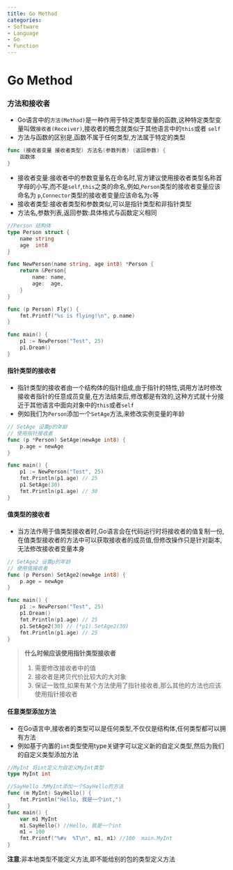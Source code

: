 ```yaml
---
title: Go Method
categories:
- Software
- Language
- Go
- Function
---
```

# Go Method

### 方法和接收者

- Go语言中的`方法(Method)`是一种作用于特定类型变量的函数,这种特定类型变量叫做`接收者(Receiver)`,接收者的概念就类似于其他语言中的`this`或者 `self`
- 方法与函数的区别是,函数不属于任何类型,方法属于特定的类型

```go
func (接收者变量 接收者类型) 方法名(参数列表) (返回参数) {
    函数体
}
```

- 接收者变量:接收者中的参数变量名在命名时,官方建议使用接收者类型名称首字母的小写,而不是`self`,`this`之类的命名,例如,`Person`类型的接收者变量应该命名为 `p`,`Connector`类型的接收者变量应该命名为`c`等
- 接收者类型:接收者类型和参数类似,可以是指针类型和非指针类型
- 方法名,参数列表,返回参数:具体格式与函数定义相同

```go
//Person 结构体
type Person struct {
	name string
	age  int8
}

func NewPerson(name string, age int8) *Person {
	return &Person{
		name: name,
		age:  age,
	}
}

func (p Person) Fly() {
	fmt.Printf("%s is flying!\n", p.name)
}

func main() {
	p1 := NewPerson("Test", 25)
	p1.Dream()
}
```

#### 指针类型的接收者

- 指针类型的接收者由一个结构体的指针组成,由于指针的特性,调用方法时修改接收者指针的任意成员变量,在方法结束后,修改都是有效的,这种方式就十分接近于其他语言中面向对象中的`this`或者`self`
- 例如我们为`Person`添加一个`SetAge`方法,来修改实例变量的年龄

```go
// SetAge 设置p的年龄
// 使用指针接收者
func (p *Person) SetAge(newAge int8) {
	p.age = newAge
}
```

```go
func main() {
	p1 := NewPerson("Test", 25)
	fmt.Println(p1.age) // 25
	p1.SetAge(30)
	fmt.Println(p1.age) // 30
}
```

#### 值类型的接收者

- 当方法作用于值类型接收者时,Go语言会在代码运行时将接收者的值复制一份,在值类型接收者的方法中可以获取接收者的成员值,但修改操作只是针对副本,无法修改接收者变量本身

```go
// SetAge2 设置p的年龄
// 使用值接收者
func (p Person) SetAge2(newAge int8) {
	p.age = newAge
}

func main() {
	p1 := NewPerson("Test", 25)
	p1.Dream()
	fmt.Println(p1.age) // 25
	p1.SetAge2(30) // (*p1).SetAge2(30)
	fmt.Println(p1.age) // 25
}
```

>**什么时候应该使用指针类型接收者**
>
>1. 需要修改接收者中的值
>2. 接收者是拷贝代价比较大的大对象
>3. 保证一致性,如果有某个方法使用了指针接收者,那么其他的方法也应该使用指针接收者

#### 任意类型添加方法

- 在Go语言中,接收者的类型可以是任何类型,不仅仅是结构体,任何类型都可以拥有方法
- 例如基于内置的`int`类型使用type关键字可以定义新的自定义类型,然后为我们的自定义类型添加方法

```go
//MyInt 将int定义为自定义MyInt类型
type MyInt int

//SayHello 为MyInt添加一个SayHello的方法
func (m MyInt) SayHello() {
	fmt.Println("Hello, 我是一个int,")
}
func main() {
	var m1 MyInt
	m1.SayHello() //Hello, 我是一个int
	m1 = 100
	fmt.Printf("%#v  %T\n", m1, m1) //100  main.MyInt
}
```

**注意**:非本地类型不能定义方法,即不能给别的包的类型定义方法